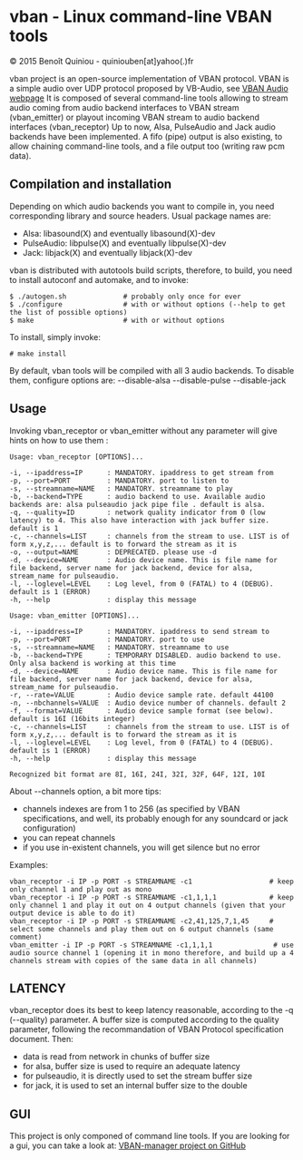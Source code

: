 vban - Linux command-line VBAN tools
======================================================

&copy; 2015 Benoît Quiniou - quiniouben[at]yahoo(.)fr

vban project is an open-source implementation of VBAN protocol.
VBAN is a simple audio over UDP protocol proposed by VB-Audio, see [VBAN Audio webpage](https://www.vb-audio.com/Voicemeeter/vban.htm)
It is composed of several command-line tools allowing to stream audio coming from audio backend interfaces to VBAN stream (vban_emitter) or playout incoming VBAN stream to audio backend interfaces (vban_receptor)
Up to now, Alsa, PulseAudio and Jack audio backends have been implemented. A fifo (pipe) output is also existing, to allow chaining command-line tools, and a file output too (writing raw pcm data).

Compilation and installation
----------------------------

Depending on which audio backends you want to compile in, you need corresponding library and source headers.
Usual package names are:

* Alsa: libasound(X) and eventually libasound(X)-dev
* PulseAudio: libpulse(X) and eventually libpulse(X)-dev
* Jack: libjack(X) and eventually libjack(X)-dev

vban is distributed with autotools build scripts, therefore, to build, you need to install autoconf and automake, and to invoke:

	$ ./autogen.sh              # probably only once for ever
	$ ./configure               # with or without options (--help to get the list of possible options)
	$ make                      # with or without options

To install, simply invoke:

    # make install

By default, vban tools will be compiled with all 3 audio backends. To disable them, configure options are:
    --disable-alsa
    --disable-pulse
    --disable-jack

Usage
-----

Invoking vban_receptor or vban_emitter without any parameter will give hints on how to use them :

	Usage: vban_receptor [OPTIONS]...

	-i, --ipaddress=IP      : MANDATORY. ipaddress to get stream from
	-p, --port=PORT         : MANDATORY. port to listen to
	-s, --streamname=NAME   : MANDATORY. streamname to play
	-b, --backend=TYPE      : audio backend to use. Available audio backends are: alsa pulseaudio jack pipe file . default is alsa.
    -q, --quality=ID        : network quality indicator from 0 (low latency) to 4. This also have interaction with jack buffer size. default is 1
    -c, --channels=LIST     : channels from the stream to use. LIST is of form x,y,z,... default is to forward the stream as it is
	-o, --output=NAME       : DEPRECATED. please use -d
	-d, --device=NAME       : Audio device name. This is file name for file backend, server name for jack backend, device for alsa, stream_name for pulseaudio.
	-l, --loglevel=LEVEL    : Log level, from 0 (FATAL) to 4 (DEBUG). default is 1 (ERROR)
	-h, --help              : display this message

	Usage: vban_emitter [OPTIONS]...

	-i, --ipaddress=IP      : MANDATORY. ipaddress to send stream to
	-p, --port=PORT         : MANDATORY. port to use
	-s, --streamname=NAME   : MANDATORY. streamname to use
	-b, --backend=TYPE      : TEMPORARY DISABLED. audio backend to use. Only alsa backend is working at this time
	-d, --device=NAME       : Audio device name. This is file name for file backend, server name for jack backend, device for alsa, stream_name for pulseaudio.
	-r, --rate=VALUE        : Audio device sample rate. default 44100
	-n, --nbchannels=VALUE  : Audio device number of channels. default 2
	-f, --format=VALUE      : Audio device sample format (see below). default is 16I (16bits integer)
    -c, --channels=LIST     : channels from the stream to use. LIST is of form x,y,z,... default is to forward the stream as it is
	-l, --loglevel=LEVEL    : Log level, from 0 (FATAL) to 4 (DEBUG). default is 1 (ERROR)
	-h, --help              : display this message

	Recognized bit format are 8I, 16I, 24I, 32I, 32F, 64F, 12I, 10I

About --channels option, a bit more tips:
* channels indexes are from 1 to 256 (as specified by VBAN specifications, and well, its probably enough for any soundcard or jack configuration)
* you can repeat channels
* if you use in-existent channels, you will get silence but no error

Examples:

	vban_receptor -i IP -p PORT -s STREAMNAME -c1                   # keep only channel 1 and play out as mono
	vban_receptor -i IP -p PORT -s STREAMNAME -c1,1,1,1             # keep only channel 1 and play it out on 4 output channels (given that your output device is able to do it)
	vban_receptor -i IP -p PORT -s STREAMNAME -c2,41,125,7,1,45     # select some channels and play them out on 6 output channels (same comment)
	vban_emitter -i IP -p PORT -s STREAMNAME -c1,1,1,1               # use audio source channel 1 (opening it in mono therefore, and build up a 4 channels stream with copies of the same data in all channels)

LATENCY
-------

vban_receptor does its best to keep latency reasonable, according to the -q (--quality) parameter.
A buffer size is computed according to the quality parameter, following the recommandation of VBAN Protocol specification document.
Then:
* data is read from network in chunks of buffer size
* for alsa, buffer size is used to require an adequate latency
* for pulseaudio, it is directly used to set the stream buffer size
* for jack, it is used to set an internal buffer size to the double

GUI
---

This project is only componed of command line tools. If you are looking for a gui, you can take a look at: [VBAN-manager project on GitHub](https://github.com/VBAN-manager/VBAN-manager)
